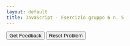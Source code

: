 ```yaml
---
layout: default
title: JavaScript - Esercizio gruppo 6 n. 5
---
```


<div id="js_esgroup6_5-sortableTrash" class="sortable-code"></div> 
<div id="js_esgroup6_5-sortable" class="sortable-code"></div> 
<div style="clear:both;"></div> 
<p> 
    <input id="js_esgroup6_5-feedbackLink" value="Get Feedback" type="button" /> 
    <input id="js_esgroup6_5-newInstanceLink" value="Reset Problem" type="button" /> 
</p> 
<script type="text/javascript"> 
(function(){
  var initial = "const numero = 5;\n" +
    "const stringa = &quot;5&quot;;\n" +
    "console.log(numero !== stringa);\n" +
    "console.log(numero !!== stringa);  #distractor\n" +
    "console.log(numero !=== stringa); #distractor\n" +
    "console.log(numero =! stringa); #distractor";
  var parsonsPuzzle = new ParsonsWidget({
    "sortableId": "js_esgroup6_5-sortable",
    "max_wrong_lines": 10,
    "grader": ParsonsWidget._graders.LineBasedGrader,
    "exec_limit": 2500,
    "can_indent": true,
    "x_indent": 50,
    "lang": "en",
    "show_feedback": true,
    "trashId": "js_esgroup6_5-sortableTrash"
  });
  parsonsPuzzle.init(initial);
  parsonsPuzzle.shuffleLines();
  $("#js_esgroup6_5-newInstanceLink").click(function(event){ 
      event.preventDefault(); 
      parsonsPuzzle.shuffleLines(); 
  }); 
  $("#js_esgroup6_5-feedbackLink").click(function(event){ 
      event.preventDefault(); 
      parsonsPuzzle.getFeedback(); 
  }); 
})(); 
</script>